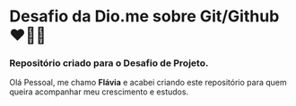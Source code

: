 # Desafio da Dio.me sobre Git/Github :heart::woman_technologist:
### Repositório criado para o Desafio de Projeto.

Olá Pessoal, me chamo **Flávia** e acabei criando este repositório para quem queira acompanhar meu crescimento e estudos. 

